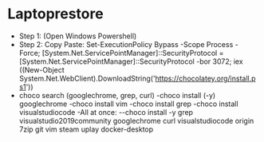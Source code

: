 # Laptoprestore
- Step 1: (Open Windows Powershell)
- Step 2: Copy Paste: Set-ExecutionPolicy Bypass -Scope Process -Force; [System.Net.ServicePointManager]::SecurityProtocol = [System.Net.ServicePointManager]::SecurityProtocol -bor 3072; iex ((New-Object System.Net.WebClient).DownloadString('https://chocolatey.org/install.ps1'))
- choco search (googlechrome, grep, curl)
-choco install (-y) googlechrome
-choco install vim
-choco install grep
-choco install visualstudiocode 
-All at once:
--choco install -y grep visualstudio2019community googlechrome curl visualstudiocode origin 7zip git vim steam uplay docker-desktop
